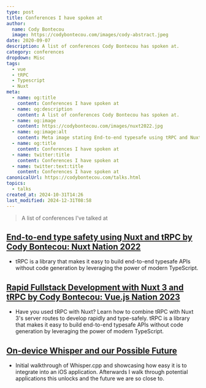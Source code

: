 ```yaml
---
type: post
title: Conferences I have spoken at
author:
  name: Cody Bontecou
  image: https://codybontecou.com/images/cody-abstract.jpeg
date: 2020-09-07
description: A list of conferences Cody Bontecou has spoken at.
category: conferences
dropdown: Misc
tags:
  - vue
  - tRPC
  - Typescript
  - Nuxt
meta:
  - name: og:title
    content: Conferences I have spoken at
  - name: og:description
    content: A list of conferences Cody Bontecou has spoken at.
  - name: og:image
    content: https://codybontecou.com/images/nuxt2022.jpg
  - name: og:image:alt
    content: Meta image stating End-to-end typesafe using tRPC and Nuxt.
  - name: og:title
    content: Conferences I have spoken at
  - name: twitter:title
    content: Conferences I have spoken at
  - name: twitter:text:title
    content: Conferences I have spoken at
canonicalUrl: https://codybontecou.com/talks.html
topics:
  - talks
created_at: 2024-10-31T14:26
last_modified: 2024-12-31T08:58
---
```


> A list of conferences I've talked at

## [End-to-end type safety using Nuxt and tRPC by Cody Bontecou: Nuxt Nation 2022](https://www.youtube.com/watch?v=1J-ML5irlQ4)

- tRPC is a library that makes it easy to build end-to-end typesafe APIs without code generation by leveraging the power of modern TypeScript.

## [Rapid Fullstack Development with Nuxt 3 and tRPC by Cody Bontecou: Vue.js Nation 2023](https://www.youtube.com/watch?v=8h4PgNvF-oM)

- Have you used tRPC with Nuxt? Learn how to combine tRPC with Nuxt 3's server routes to develop rapidly and type-safely. tRPC is a library that makes it easy to build end-to-end typesafe APIs without code generation by leveraging the power of modern TypeScript.

## [On-device Whisper and our Possible Future](https://vimeo.com/865698021)

- Initial walkthrough of Whisper.cpp and showcasing how easy it is to integrate into an iOS application. Afterwards I walk through potential applications this unlocks and the future we are so close to.
